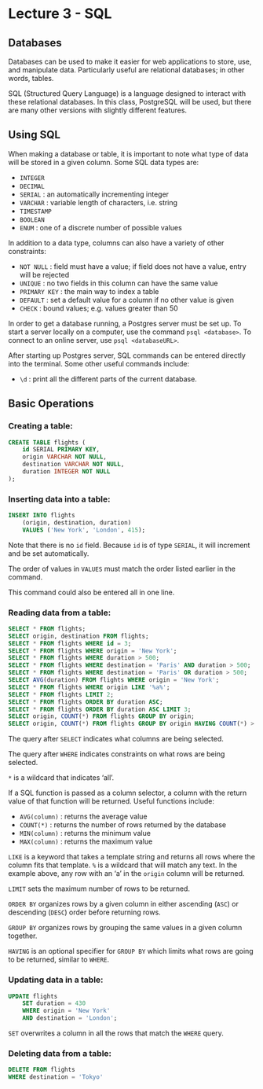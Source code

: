 # Lecture 3 - SQL

## Databases
Databases can be used to make it easier for web applications to store, use, and manipulate data. Particularly useful are relational databases; in other words, tables.

SQL (Structured Query Language) is a language designed to interact with these relational databases. In this class, PostgreSQL will be used, but there are many other versions with slightly different features.

## Using SQL
When making a database or table, it is important to note what type of data will be stored in a given column. Some SQL data types are:
- `INTEGER`
- `DECIMAL`
- `SERIAL` : an automatically incrementing integer
- `VARCHAR` : variable length of characters, i.e. string
- `TIMESTAMP`
- `BOOLEAN`
- `ENUM` : one of a discrete number of possible values

In addition to a data type, columns can also have a variety of other constraints:
- `NOT NULL` : field must have a value; if field does not have a value, entry will be rejected
- `UNIQUE` : no two fields in this column can have the same value
- `PRIMARY KEY` : the main way to index a table
- `DEFAULT` : set a default value for a column if no other value is given
- `CHECK` : bound values; e.g. values greater than 50

In order to get a database running, a Postgres server must be set up. To start a server locally on a computer, use the command `psql <database>`. To connect to an online server, use `psql <databaseURL>`.

After starting up Postgres server, SQL commands can be entered directly into the terminal. Some other useful commands include:
- `\d` : print all the different parts of the current database.

## Basic Operations
### Creating a table:

```sql
CREATE TABLE flights (
    id SERIAL PRIMARY KEY,
    origin VARCHAR NOT NULL,
    destination VARCHAR NOT NULL,
    duration INTEGER NOT NULL
);
```

### Inserting data into a table:

```sql
INSERT INTO flights
    (origin, destination, duration)
    VALUES ('New York', 'London', 415);
```

Note that there is no `id` field. Because `id` is of type `SERIAL`, it will increment and be set automatically.

The order of values in `VALUES` must match the order listed earlier in the command.

This command could also be entered all in one line.

### Reading data from a table:

```sql
SELECT * FROM flights;
SELECT origin, destination FROM flights;
SELECT * FROM flights WHERE id = 3;
SELECT * FROM flights WHERE origin = 'New York';
SELECT * FROM flights WHERE duration > 500;
SELECT * FROM flights WHERE destination = 'Paris' AND duration > 500;
SELECT * FROM flights WHERE destination = 'Paris' OR duration > 500;
SELECT AVG(duration) FROM flights WHERE origin = 'New York';
SELECT * FROM flights WHERE origin LIKE '%a%';
SELECT * FROM flights LIMIT 2;
SELECT * FROM flights ORDER BY duration ASC;
SELECT * FROM flights ORDER BY duration ASC LIMIT 3;
SELECT origin, COUNT(*) FROM flights GROUP BY origin;
SELECT origin, COUNT(*) FROM flights GROUP BY origin HAVING COUNT(*) > 1;
```

The query after `SELECT` indicates what columns are being selected.

The query after `WHERE` indicates constraints on what rows are being selected.

`*` is a wildcard that indicates ‘all’.

If a SQL function is passed as a column selector, a column with the return value of that function will be returned. Useful functions include:
- `AVG(column)` : returns the average value
- `COUNT(*)` : returns the number of rows returned by the database
- `MIN(column)` : returns the minimum value
- `MAX(column)` : returns the maximum value

`LIKE` is a keyword that takes a template string and returns all rows where the column fits that template. `%` is a wildcard that will match any text. In the example above, any row with an ‘a’ in the `origin` column will be returned.

`LIMIT` sets the maximum number of rows to be returned.

`ORDER BY` organizes rows by a given column in either ascending (`ASC`) or descending (`DESC`) order before returning rows.

`GROUP BY` organizes rows by grouping the same values in a given column together.

`HAVING` is an optional specifier for `GROUP BY` which limits what rows are going to be returned, similar to `WHERE`.

### Updating data in a table:

```sql
UPDATE flights
    SET duration = 430
    WHERE origin = 'New York'
    AND destination = 'London';
```

`SET` overwrites a column in all the rows that match the `WHERE` query.

### Deleting data from a table:

```sql
DELETE FROM flights
WHERE destination = 'Tokyo'
```